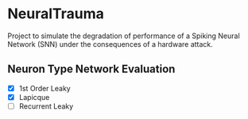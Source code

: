 # NeuralTrauma
Project to simulate the degradation of performance of a Spiking Neural Network (SNN) under the consequences of a hardware attack. 


## Neuron Type Network Evaluation
- [x] 1st Order Leaky
- [x] Lapicque
- [ ] Recurrent Leaky